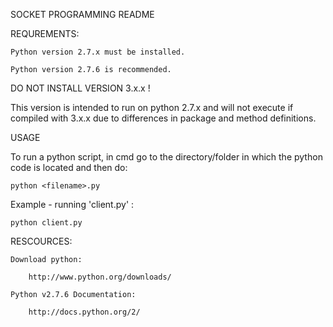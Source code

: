SOCKET PROGRAMMING README



REQUREMENTS:

	Python version 2.7.x must be installed.

	Python version 2.7.6 is recommended.

DO NOT INSTALL VERSION 3.x.x !

This version is intended to run on python 2.7.x and will not execute if compiled with 3.x.x due to differences in package and method definitions.


USAGE

To run a python script, in cmd go to the directory/folder in which the python code is located and then do:

	python <filename>.py

Example - running 'client.py' : 
	
	python client.py 



RESCOURCES:

	Download python:
		
		http://www.python.org/downloads/
	
	Python v2.7.6 Documentation:

		http://docs.python.org/2/
